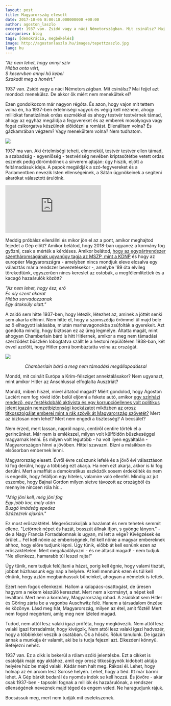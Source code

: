 ```yaml
---
layout: post
title: Magyarország elesett
date: 2017-10-06 8:00:18.000000000 +00:00
author: agoston_laszlo
excerpt: 1937 van. Zsidó vagy a náci Németországban. Mit csinálsz? Mai fejjel azt mondod: menekülsz. De akkor ők miért nem menekültek el? 
categories: blog
tags: [demokrácia, megbékélés]
image: http://agostonlaszlo.hu/images/tepettzaszlo.jpg
lang: hu
---
```

*"Az nem lehet, hogy annyi szív <br />
Hiába onta vért, <br />
S keservben annyi hû kebel <br />
Szakadt meg a honért."*  <br />

1937 van. Zsidó vagy a náci Németországban. Mit csinálsz? Mai fejjel azt mondod: menekülsz. De akkor ők miért nem menekültek el? 

Ezen gondolkozom már nagyon régóta. És azon, hogy vajon mit tettem volna én, ha 1937-ben értelmiségi vagyok és végig kell néznem, ahogy milliókat fanatizálnak ordas eszmékkel és ahogy testvér testvérnek támad, ahogy az egyház megáldja a fegyvereket és az emberek mosolyogva vagy fogat csikorgatva készülnek előidézni a romlást. Ellenálltam volna? És gázkamrában végzem? Vagy menekültem volna? Nem tudhatom.

![](http://agostonlaszlo.hu/images/tepettzaszlo.jpg)

1937 ma van. Aki értelmiségi teheti, elmenekül, testvér testvér ellen támad, a szabadság - egyenlőség - testvériség nevében kriptasötétbe vetett ordas eszmék pedig dörömbölnek a sírverem ajtaján: úgy hiszik, eljött a feltámadásuk ideje. A papok megáldják a szó-fegyvereket és a Parlamentben nevezik Isten ellenségeinek, a Sátán ügynökeinek a segíteni akarókat választott árulóink.

<iframe src="https://www.youtube.com/embed/BqdQk4ETko4" frameborder="0" allowfullscreen></iframe>

Meddig próbálsz ellenállni és mikor jön el az a pont, amikor meghajtod fejedet a Gép előtt? Amikor belátod, hogy 2018-ban ugyanez a kormány fog győzni, csak a mérték a kérdéses. Amikor belátod, [hogy az egypártrendszer szentháromságának ugyanúgy tagja az MSZP, mint a KDNP](http://24.hu/kozelet/2017/10/07/havas-szinjatek-volt-a-vita-molnar-a-fidesz-kottajabol-jatszott/) és hogy az européer Magyarországra - amelyben nincs mondjuk eleve elcsalva egy választás már a rendszer bevezetésekor -, amelybe '89 óta elvileg törekedtünk, egyszerűen nincs kereslet az ostobák, a megfélemlítettek és a kacagó hazaárulók között?

*"Az nem lehet, hogy ész, erõ <br />
És oly szent akarat <br />
Hiába sorvadozzanak <br />
Egy átoksúly alatt."* <br />

A zsidó sem hitte 1937-ben, hogy létezik, létezhet az, aminek a jöttét senki sem akarta elhinni. Nem hitte el, hogy a szomszédja örömmel ül majd bele az ő elhagyott lakásába, miután marhavagonokba zsúfolták a gyerekeit. Azt gondolta mindig, hogy biztosan ez az üreg legmélye. Áltatta magát, mint ahogyan Chamberlain báró is hitt Hitlernek, amikor a meg nem támadási szerződést büszkén lobogtatva szállt le a hestoni repülőtéren 1938-ban, két évvel azelőtt, hogy Hitler porrá bombáztatta volna az országát.

![](http://agostonlaszlo.hu/images/megnemtamadasi.jpg)
<center><i>Chamberlain báró a meg nem támadási megállapodással</i></center>

Mondd, mit csinált Európa a Krím-félsziget annektálásakor? Nem ugyanazt, mint amikor Hitler az Anschlussal elfoglalta Ausztriát? 

Mondd, miben hiszel, mivel áltatod magad? Miért gondolod, hogy Ágoston Laciért nem fog rövid időn belül eljönni a fekete autó, amikor [egy színházi rendező, egy festékdobáló aktivista és egy korrupcióellenes volt politikus jelent igazán nemzetbiztonsági kockázatot](http://index.hu/belfold/2017/09/12/ok_a_kormany_szerint_a_felforgatok/) miközben [az orosz titkosszolgálat emberei mint a rák szövik át Magyarország szövetét?](http://index.hu/belfold/2017/03/21/titkosszolga_orosz_fenyegetes_romagyilkossag_interju/) Mert az biztosan nem lehet? Mert nem engedi a tisztesség? A becsület?

Nem érzed, mert lassan, napról napra, centiről centire törték el a gerincünket. Már nem is emlékszel, milyen volt külföldön büszkeséggel magyarnak lenni. És milyen volt legutóbb - ha volt ilyen egyáltalán - Magyarországon hinni a jövőben. Hittel szavazni. Bízni a másikban és elsősorban embernek lenni.

Magyarország elesett. Évről évre csúszunk lefelé és a jövő évi választáson ki fog derülni, hogy a többség ezt akarja. Ha nem ezt akarja, akkor is ki fog derülni. Mert a maffiát a demokratikus eszközök sosem érdekélték és nem is engedik, hogy felálljon egy hiteles, valamire való ellenfél. Mindig az jut eszembe, hogy Bajnai Gordon milyen sietve távozott az országból és mennyire nincsen róla hír...

*"Még jõni kell, még jõni fog <br />
Egy jobb kor, mely után <br />
Buzgó imádság epedez <br />
Százezrek ajakán."* <br />

Ez most erőszaktétel. Megerőszakolják a hazámat és nem tehetek semmit ellene. "Letörnek népet és hazát, bosszút állnak ifjon, s gyönge lányon." - de a Nagy Francia Forradalomnak is ugyan, mi lett a vége? Kivégzések és őrület... Fel kell nőnie az emberiségnek, fel kell nőnie a magyar embereknek ahhoz, hogy előre tudjunk lépni. Úgy tűnik, előbb át kell esnünk ezen az erőszaktételen. Mert megakadályozni - és ne áltasd magad! - nem tudjuk. "Ne ellenkezz, hamarabb túl leszel rajta!"

Úgy tűnik, nem tudjuk felújítani a házat, porig kell égnie, hogy valami tisztát, jobbat húzhassunk egy nap a helyére. Át kell mennünk ezen és túl kell élnünk, hogy aztán megbánhassuk bűneinket, ahogyan a németek is tették.

Ezért nem fogok ellenkezni. Hallom a kalapács-csattogást, de üresen hagyom a nekem készülő keresztet. Mert nem a kormányt, a népet kell leváltani. Mert nem a kormány, Magyarország rohad. A zsidókat sem Hitler és Göring zárta be a vagonba Auschwitz felé. Hanem a társadalom önzése és közönye. Lásd meg hát, Magyarország, milyen az étel, amit főztél! Mert nem fogod megérteni, amíg meg nem ízleled magad. 

Tudod, nem attól lesz valaki igazi próféta, hogy megkövezik. Nem attól lesz valaki igazi forradalmár, hogy kivégzik. Nem attól lesz valaki igazi hadvezér, hogy a többiekkel veszik a csatában. Ők a hősök. Róluk tanulunk. De igazán annak a munkája ér valamit, aki be is tudja fejezni azt. Elkezdeni könnyű. Befejezni nehéz.

1937 van. Ez a cikk is bekerül a rólam szóló jelentésbe. Ezt a cikket is csatolják majd egy aktához, amit egy orosz titkosügynök kidobott aktája helyére húz be majd valaki. Kádár nem halt meg. Rákosi él. Lehet, hogy holnap az én arcom lesz Sorosé helyén. Lehet, hogy a tiéd. Itt már bármi lehet. A Gép bárkit bedarál és nyomós indok se kell hozzá. És jövőre - akár csak 1937-ben - tapsolni fognak a milliók és hazaárulónak, a rendszer ellenségének neveznek majd téged és engem veled. Ne haragudjunk rájuk.

Bocsássuk meg, mert nem tudják mit cselekszenek.
